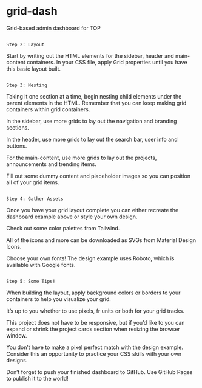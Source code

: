 # grid-dash
Grid-based admin dashboard for TOP
~~~
~~~

~~~
Step 2: Layout
~~~
Start by writing out the HTML elements for the sidebar, header and main-content containers.
In your CSS file, apply Grid properties until you have this basic layout built.

~~~
~~~

~~~
Step 3: Nesting
~~~
Taking it one section at a time, begin nesting child elements under the parent elements in the HTML. Remember that you can keep making grid containers within grid containers.

In the sidebar, use more grids to lay out the navigation and branding sections.

In the header, use more grids to lay out the search bar, user info and buttons.

For the main-content, use more grids to lay out the projects, announcements and trending items.

Fill out some dummy content and placeholder images so you can position all of your grid items.

~~~
~~~

~~~
Step 4: Gather Assets
~~~
Once you have your grid layout complete you can either recreate the dashboard example above or style your own design.

Check out some color palettes from Tailwind.

All of the icons and more can be downloaded as SVGs from Material Design Icons.

Choose your own fonts! The design example uses Roboto, which is available with Google fonts.

~~~
~~~

~~~
Step 5: Some Tips!
~~~
When building the layout, apply background colors or borders to your containers to help you visualize your grid.

It’s up to you whether to use pixels, fr units or both for your grid tracks.

This project does not have to be responsive, but if you’d like to you can expand or shrink the project cards section when resizing the browser window.

You don’t have to make a pixel perfect match with the design example. Consider this an opportunity to practice your CSS skills with your own designs.

Don’t forget to push your finished dashboard to GitHub. Use GitHub Pages to publish it to the world!
